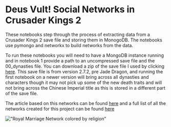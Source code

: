 # Deus Vult! Social Networks in Crusader Kings 2
These notebooks step through the process of extracting data from a Crusader Kings 2 save file and storing them in MonogoDB. The notebooks use pymongo and networkx to build 
networks from the data.  

To run these notebooks you will need to have a MongoDB instance running and in notebook 1 provide a path to an uncompressed save file and the 00_dynasties file. You can download a 
zip of the save file I used by clicking [here](http://www.anquantarbuile.com/static/files/ck2/ObserverModeSave.zip). This save file is from version 2.7.2, pre Jade Dragon, and running the first notebook on a newer version will bring across all dynasties and
characters though it may not pick up some of the new death traits and will not bring across the Chinese Imperial title as this is stored in a different part of the save file.

The article based on this networks can be found [here](http://anquantarbuile.com/social-networks-in-ck2) and a full list of all the networks created for this project can be found [here](https://maniacalbrain.github.io/linkurious/graphs/ck2/ck2-networks.html)

!["Royal Marriage Network colored by religion"](http://www.anquantarbuile.com/static/images/ck2/BattleNetworkReligion.png)